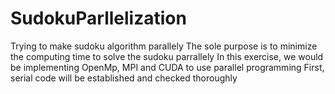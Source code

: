 # SudokuParllelization
Trying to make sudoku algorithm parallely
The sole purpose is to minimize the computing time to solve the sudoku parrallely
In this exercise, we would be implementing OpenMp, MPI and CUDA to use parallel programming
First, serial code will be established and checked thoroughly
